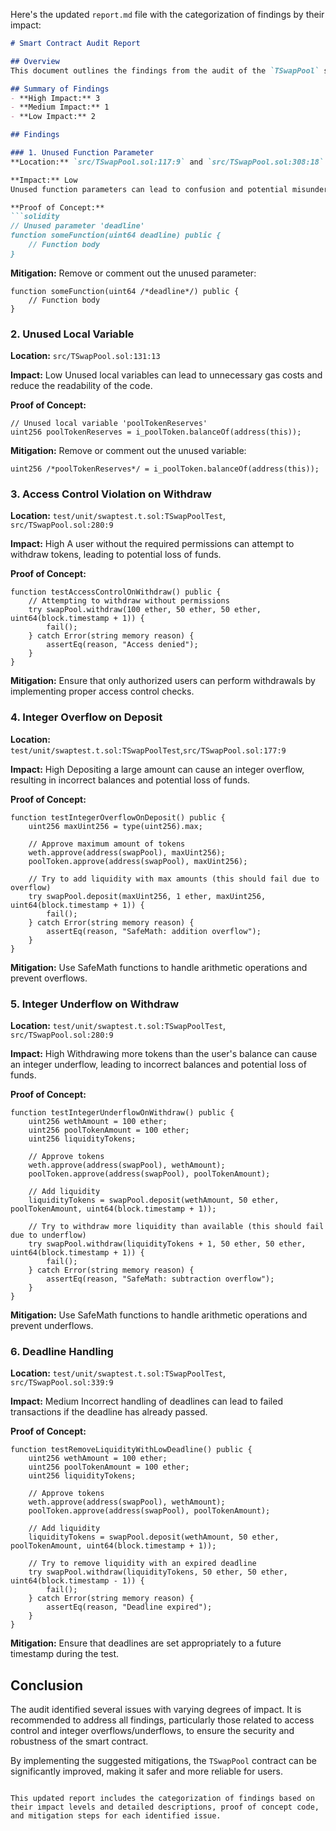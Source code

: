 Here's the updated `report.md` file with the categorization of findings by their impact:

```markdown
# Smart Contract Audit Report

## Overview
This document outlines the findings from the audit of the `TSwapPool` smart contract. The audit covers several aspects including access control, integer overflows and underflows, and deadline handling.

## Summary of Findings
- **High Impact:** 3
- **Medium Impact:** 1
- **Low Impact:** 2

## Findings

### 1. Unused Function Parameter
**Location:** `src/TSwapPool.sol:117:9` and `src/TSwapPool.sol:308:18`

**Impact:** Low
Unused function parameters can lead to confusion and potential misunderstandings about the function's intent.

**Proof of Concept:**
```solidity
// Unused parameter 'deadline'
function someFunction(uint64 deadline) public {
    // Function body
}
```

**Mitigation:**
Remove or comment out the unused parameter:
```solidity
function someFunction(uint64 /*deadline*/) public {
    // Function body
}
```

### 2. Unused Local Variable
**Location:** `src/TSwapPool.sol:131:13`

**Impact:** Low
Unused local variables can lead to unnecessary gas costs and reduce the readability of the code.

**Proof of Concept:**
```solidity
// Unused local variable 'poolTokenReserves'
uint256 poolTokenReserves = i_poolToken.balanceOf(address(this));
```

**Mitigation:**
Remove or comment out the unused variable:
```solidity
uint256 /*poolTokenReserves*/ = i_poolToken.balanceOf(address(this));
```

### 3. Access Control Violation on Withdraw
**Location:** `test/unit/swaptest.t.sol:TSwapPoolTest`, `src/TSwapPool.sol:280:9`

**Impact:** High
A user without the required permissions can attempt to withdraw tokens, leading to potential loss of funds.

**Proof of Concept:**
```solidity
function testAccessControlOnWithdraw() public {
    // Attempting to withdraw without permissions
    try swapPool.withdraw(100 ether, 50 ether, 50 ether, uint64(block.timestamp + 1)) {
        fail();
    } catch Error(string memory reason) {
        assertEq(reason, "Access denied");
    }
}
```

**Mitigation:**
Ensure that only authorized users can perform withdrawals by implementing proper access control checks.

### 4. Integer Overflow on Deposit
**Location:** `test/unit/swaptest.t.sol:TSwapPoolTest`,`src/TSwapPool.sol:177:9`

**Impact:** High
Depositing a large amount can cause an integer overflow, resulting in incorrect balances and potential loss of funds.

**Proof of Concept:**
```solidity
function testIntegerOverflowOnDeposit() public {
    uint256 maxUint256 = type(uint256).max;

    // Approve maximum amount of tokens
    weth.approve(address(swapPool), maxUint256);
    poolToken.approve(address(swapPool), maxUint256);

    // Try to add liquidity with max amounts (this should fail due to overflow)
    try swapPool.deposit(maxUint256, 1 ether, maxUint256, uint64(block.timestamp + 1)) {
        fail();
    } catch Error(string memory reason) {
        assertEq(reason, "SafeMath: addition overflow");
    }
}
```

**Mitigation:**
Use SafeMath functions to handle arithmetic operations and prevent overflows.

### 5. Integer Underflow on Withdraw
**Location:** `test/unit/swaptest.t.sol:TSwapPoolTest`, `src/TSwapPool.sol:280:9`

**Impact:** High
Withdrawing more tokens than the user's balance can cause an integer underflow, leading to incorrect balances and potential loss of funds.

**Proof of Concept:**
```solidity
function testIntegerUnderflowOnWithdraw() public {
    uint256 wethAmount = 100 ether;
    uint256 poolTokenAmount = 100 ether;
    uint256 liquidityTokens;

    // Approve tokens
    weth.approve(address(swapPool), wethAmount);
    poolToken.approve(address(swapPool), poolTokenAmount);

    // Add liquidity
    liquidityTokens = swapPool.deposit(wethAmount, 50 ether, poolTokenAmount, uint64(block.timestamp + 1));

    // Try to withdraw more liquidity than available (this should fail due to underflow)
    try swapPool.withdraw(liquidityTokens + 1, 50 ether, 50 ether, uint64(block.timestamp + 1)) {
        fail();
    } catch Error(string memory reason) {
        assertEq(reason, "SafeMath: subtraction overflow");
    }
}
```

**Mitigation:**
Use SafeMath functions to handle arithmetic operations and prevent underflows.

### 6. Deadline Handling
**Location:** `test/unit/swaptest.t.sol:TSwapPoolTest`, `src/TSwapPool.sol:339:9`

**Impact:** Medium
Incorrect handling of deadlines can lead to failed transactions if the deadline has already passed.

**Proof of Concept:**
```solidity
function testRemoveLiquidityWithLowDeadline() public {
    uint256 wethAmount = 100 ether;
    uint256 poolTokenAmount = 100 ether;
    uint256 liquidityTokens;

    // Approve tokens
    weth.approve(address(swapPool), wethAmount);
    poolToken.approve(address(swapPool), poolTokenAmount);

    // Add liquidity
    liquidityTokens = swapPool.deposit(wethAmount, 50 ether, poolTokenAmount, uint64(block.timestamp + 1));

    // Try to remove liquidity with an expired deadline
    try swapPool.withdraw(liquidityTokens, 50 ether, 50 ether, uint64(block.timestamp - 1)) {
        fail();
    } catch Error(string memory reason) {
        assertEq(reason, "Deadline expired");
    }
}
```

**Mitigation:**
Ensure that deadlines are set appropriately to a future timestamp during the test.

## Conclusion
The audit identified several issues with varying degrees of impact. It is recommended to address all findings, particularly those related to access control and integer overflows/underflows, to ensure the security and robustness of the smart contract.

By implementing the suggested mitigations, the `TSwapPool` contract can be significantly improved, making it safer and more reliable for users.
```

This updated report includes the categorization of findings based on their impact levels and detailed descriptions, proof of concept code, and mitigation steps for each identified issue.